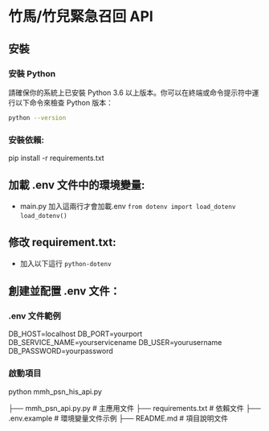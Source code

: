# 竹馬/竹兒緊急召回 API

## 安裝

### 安裝 Python

請確保你的系統上已安裝 Python 3.6 以上版本。你可以在終端或命令提示符中運行以下命令來檢查 Python 版本：

```bash
python --version
```

### 安裝依賴:

pip install -r requirements.txt

## 加載 .env 文件中的環境變量:

- main.py 加入這兩行才會加載.env
  `from dotenv import load_dotenv`
  `load_dotenv()`

## 修改 requirement.txt:

- 加入以下這行
  `python-dotenv`

## 創建並配置 .env 文件：

### .env 文件範例

DB_HOST=localhost
DB_PORT=yourport
DB_SERVICE_NAME=yourservicename
DB_USER=yourusername
DB_PASSWORD=yourpassword

### 啟動項目

python mmh_psn_his_api.py

├── mmh_psn_api.py.py # 主應用文件
├── requirements.txt # 依賴文件
├── .env.example # 環境變量文件示例
├── README.md # 項目說明文件
